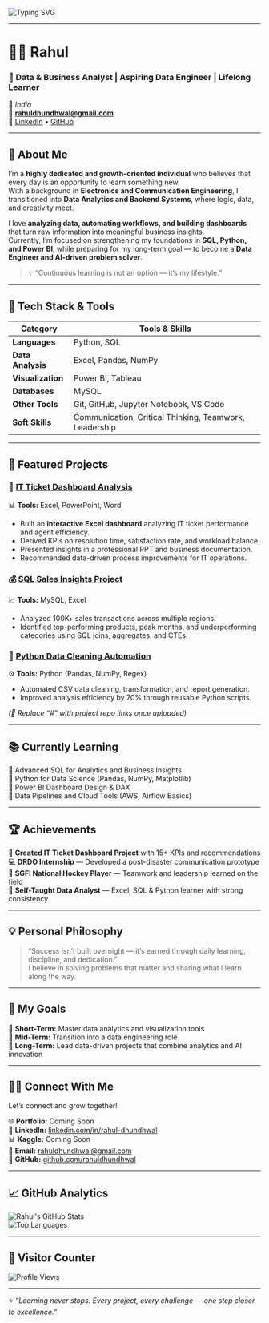 <!-- Profile Banner -->
![Typing SVG](https://readme-typing-svg.herokuapp.com?lines=Hi+there,+I'm+Rahul+👋;Data+Analyst+|+SQL+|+Excel+|+Python+|+Power+BI;Lifelong+Learner+|+Future+Data+Engineer;Welcome+to+my+GitHub+Profile!&center=true&width=850&height=60&color=00C4FF&vCenter=true&size=22)

---

# 👨‍💻 Rahul   
### 🚀 Data & Business Analyst | Aspiring Data Engineer | Lifelong Learner  

📍 *India*  
📧 **rahuldhundhwal@gmail.com**  
🔗 [LinkedIn](https://www.linkedin.com/in/rahul-dhundhwal/) • [GitHub](https://github.com/rahuldhundhwal)

---

## 🧠 About Me  

I’m a **highly dedicated and growth-oriented individual** who believes that every day is an opportunity to learn something new.  
With a background in **Electronics and Communication Engineering**, I transitioned into **Data Analytics and Backend Systems**, where logic, data, and creativity meet.  

I love **analyzing data, automating workflows, and building dashboards** that turn raw information into meaningful business insights.  
Currently, I’m focused on strengthening my foundations in **SQL, Python, and Power BI**, while preparing for my long-term goal — to become a **Data Engineer and AI-driven problem solver**.  

> 💡 “Continuous learning is not an option — it’s my lifestyle.”

---

## 🧰 Tech Stack & Tools  

| Category | Tools & Skills |
|-----------|----------------|
| **Languages** | Python, SQL |
| **Data Analysis** | Excel, Pandas, NumPy |
| **Visualization** | Power BI, Tableau |
| **Databases** | MySQL |
| **Other Tools** | Git, GitHub, Jupyter Notebook, VS Code |
| **Soft Skills** | Communication, Critical Thinking, Teamwork, Leadership |

---

## 💼 Featured Projects  

### 🧾 [IT Ticket Dashboard Analysis](https://github.com/rahuldhundhwal/IT_Ticket_Dashboard_Project)
📊 **Tools:** Excel, PowerPoint, Word  
- Built an **interactive Excel dashboard** analyzing IT ticket performance and agent efficiency.  
- Derived KPIs on resolution time, satisfaction rate, and workload balance.  
- Presented insights in a professional PPT and business documentation.  
- Recommended data-driven process improvements for IT operations.  

### 💰 [SQL Sales Insights Project](#)
📈 **Tools:** MySQL, Excel  
- Analyzed 100K+ sales transactions across multiple regions.  
- Identified top-performing products, peak months, and underperforming categories using SQL joins, aggregates, and CTEs.  

### 🧹 [Python Data Cleaning Automation](#)
⚙️ **Tools:** Python (Pandas, NumPy, Regex)  
- Automated CSV data cleaning, transformation, and report generation.  
- Improved analysis efficiency by 70% through reusable Python scripts.  

*(🔗 Replace “#” with project repo links once uploaded)*

---

## 📚 Currently Learning  

🔹 Advanced SQL for Analytics and Business Insights  
🔹 Python for Data Science (Pandas, NumPy, Matplotlib)  
🔹 Power BI Dashboard Design & DAX  
🔹 Data Pipelines and Cloud Tools (AWS, Airflow Basics)

---

## 🏆 Achievements  

🏅 **Created IT Ticket Dashboard Project** with 15+ KPIs and recommendations  
💻 **DRDO Internship** — Developed a post-disaster communication prototype  
🏑 **SGFI National Hockey Player** — Teamwork and leadership learned on the field  
📘 **Self-Taught Data Analyst** — Excel, SQL & Python learner with strong consistency  

---

## 💡 Personal Philosophy  

> “Success isn’t built overnight — it’s earned through daily learning, discipline, and dedication.”  
> I believe in solving problems that matter and sharing what I learn along the way.  

---

## 🌟 My Goals  

🎯 **Short-Term:** Master data analytics and visualization tools  
🚀 **Mid-Term:** Transition into a data engineering role  
🧠 **Long-Term:** Lead data-driven projects that combine analytics and AI innovation  

---

## 🧑‍💻 Connect With Me  

Let’s connect and grow together!  

🌐 **Portfolio:** Coming Soon  
💼 **LinkedIn:** [linkedin.com/in/rahul-dhundhwal](https://www.linkedin.com/in/rahul-dhundhwal/)  
📊 **Kaggle:** Coming Soon  
📧 **Email:** rahuldhundhwal@gmail.com  
🐙 **GitHub:** [github.com/rahuldhundhwal](https://github.com/rahuldhundhwal)

---

## 📈 GitHub Analytics  

![Rahul's GitHub Stats](https://github-readme-stats.vercel.app/api?username=rahuldhundhwal&show_icons=true&theme=blueberry)  
![Top Languages](https://github-readme-stats.vercel.app/api/top-langs/?username=rahuldhundhwal&layout=compact&theme=blueberry)  

---

## 🧩 Visitor Counter  
![Profile Views](https://komarev.com/ghpvc/?username=rahuldhundhwal&color=00C4FF&style=for-the-badge&label=PROFILE+VIEWS)

---

⭐ *“Learning never stops. Every project, every challenge — one step closer to excellence.”*
